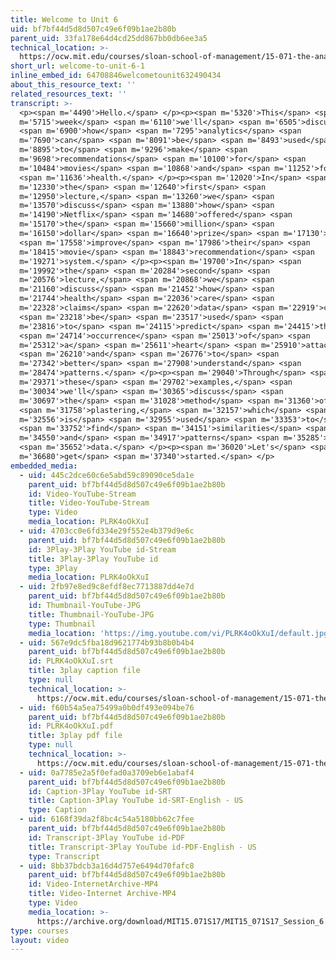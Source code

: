 ```yaml
---
title: Welcome to Unit 6
uid: bf7bf44d5d8d507c49e6f09b1ae2b80b
parent_uid: 33fa178e64d4cd25dd867bb0db6ee3a5
technical_location: >-
  https://ocw.mit.edu/courses/sloan-school-of-management/15-071-the-analytics-edge-spring-2017/clustering/welcome-to-unit-6/welcome-to-unit-6-1
short_url: welcome-to-unit-6-1
inline_embed_id: 64708846welcometounit632490434
about_this_resource_text: ''
related_resources_text: ''
transcript: >-
  <p><span m='4490'>Hello.</span> </p><p><span m='5320'>This</span> <span
  m='5715'>week</span> <span m='6110'>we'll</span> <span m='6505'>discuss</span>
  <span m='6900'>how</span> <span m='7295'>analytics</span> <span
  m='7690'>can</span> <span m='8091'>be</span> <span m='8493'>used</span> <span
  m='8895'>to</span> <span m='9296'>make</span> <span
  m='9698'>recommendations</span> <span m='10100'>for</span> <span
  m='10484'>movies</span> <span m='10868'>and</span> <span m='11252'>for</span>
  <span m='11636'>health.</span> </p><p><span m='12020'>In</span> <span
  m='12330'>the</span> <span m='12640'>first</span> <span
  m='12950'>lecture,</span> <span m='13260'>we</span> <span
  m='13570'>discuss</span> <span m='13880'>how</span> <span
  m='14190'>Netflix</span> <span m='14680'>offered</span> <span
  m='15170'>the</span> <span m='15660'>million</span> <span
  m='16150'>dollar</span> <span m='16640'>prize</span> <span m='17130'>to</span>
  <span m='17558'>improve</span> <span m='17986'>their</span> <span
  m='18415'>movie</span> <span m='18843'>recommendation</span> <span
  m='19271'>system.</span> </p><p><span m='19700'>In</span> <span
  m='19992'>the</span> <span m='20284'>second</span> <span
  m='20576'>lecture,</span> <span m='20868'>we</span> <span
  m='21160'>discuss</span> <span m='21452'>how</span> <span
  m='21744'>health</span> <span m='22036'>care</span> <span
  m='22328'>claims</span> <span m='22620'>data</span> <span m='22919'>can</span>
  <span m='23218'>be</span> <span m='23517'>used</span> <span
  m='23816'>to</span> <span m='24115'>predict</span> <span m='24415'>the</span>
  <span m='24714'>occurrence</span> <span m='25013'>of</span> <span
  m='25312'>a</span> <span m='25611'>heart</span> <span m='25910'>attack</span>
  <span m='26210'>and</span> <span m='26776'>to</span> <span
  m='27342'>better</span> <span m='27908'>understand</span> <span
  m='28474'>patterns.</span> </p><p><span m='29040'>Through</span> <span
  m='29371'>these</span> <span m='29702'>examples,</span> <span
  m='30034'>we'll</span> <span m='30365'>discuss</span> <span
  m='30697'>the</span> <span m='31028'>method</span> <span m='31360'>of</span>
  <span m='31758'>plastering,</span> <span m='32157'>which</span> <span
  m='32556'>is</span> <span m='32955'>used</span> <span m='33353'>to</span>
  <span m='33752'>find</span> <span m='34151'>similarities</span> <span
  m='34550'>and</span> <span m='34917'>patterns</span> <span m='35285'>in</span>
  <span m='35652'>data.</span> </p><p><span m='36020'>Let's</span> <span
  m='36680'>get</span> <span m='37340'>started.</span> </p>
embedded_media:
  - uid: 445c2dce60c6e5abd59c89090ce5da1e
    parent_uid: bf7bf44d5d8d507c49e6f09b1ae2b80b
    id: Video-YouTube-Stream
    title: Video-YouTube-Stream
    type: Video
    media_location: PLRK4oOkXuI
  - uid: 4703cc0e6fd334e29f552e4b379d9e6c
    parent_uid: bf7bf44d5d8d507c49e6f09b1ae2b80b
    id: 3Play-3Play YouTube id-Stream
    title: 3Play-3Play YouTube id
    type: 3Play
    media_location: PLRK4oOkXuI
  - uid: 2fb97e8ed9c8efdf8ec7713887dd4e7d
    parent_uid: bf7bf44d5d8d507c49e6f09b1ae2b80b
    id: Thumbnail-YouTube-JPG
    title: Thumbnail-YouTube-JPG
    type: Thumbnail
    media_location: 'https://img.youtube.com/vi/PLRK4oOkXuI/default.jpg'
  - uid: 567e9dc5fba18d9621774b93b8b0b4b4
    parent_uid: bf7bf44d5d8d507c49e6f09b1ae2b80b
    id: PLRK4oOkXuI.srt
    title: 3play caption file
    type: null
    technical_location: >-
      https://ocw.mit.edu/courses/sloan-school-of-management/15-071-the-analytics-edge-spring-2017/clustering/welcome-to-unit-6/welcome-to-unit-6-1/PLRK4oOkXuI.srt
  - uid: f60b54a5ea75499a0b0df493e094be76
    parent_uid: bf7bf44d5d8d507c49e6f09b1ae2b80b
    id: PLRK4oOkXuI.pdf
    title: 3play pdf file
    type: null
    technical_location: >-
      https://ocw.mit.edu/courses/sloan-school-of-management/15-071-the-analytics-edge-spring-2017/clustering/welcome-to-unit-6/welcome-to-unit-6-1/PLRK4oOkXuI.pdf
  - uid: 0a7785e2a5f0efad0a3709eb6e1abaf4
    parent_uid: bf7bf44d5d8d507c49e6f09b1ae2b80b
    id: Caption-3Play YouTube id-SRT
    title: Caption-3Play YouTube id-SRT-English - US
    type: Caption
  - uid: 6168f39da2f8bc4c54a5180bb62c7fee
    parent_uid: bf7bf44d5d8d507c49e6f09b1ae2b80b
    id: Transcript-3Play YouTube id-PDF
    title: Transcript-3Play YouTube id-PDF-English - US
    type: Transcript
  - uid: 8bb37bdcb3a16d4d757e6494d70fafc8
    parent_uid: bf7bf44d5d8d507c49e6f09b1ae2b80b
    id: Video-InternetArchive-MP4
    title: Video-Internet Archive-MP4
    type: Video
    media_location: >-
      https://archive.org/download/MIT15.071S17/MIT15_071S17_Session_6.1.01_300k.mp4
type: courses
layout: video
---
```

